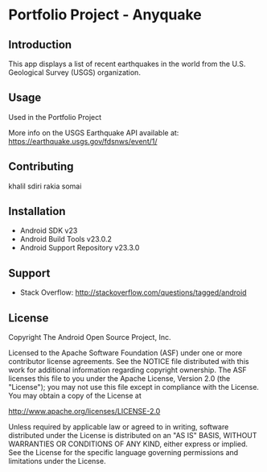 Portfolio Project - Anyquake
===================================

Introduction
--------------
This app displays a list of recent earthquakes in the world
from the U.S. Geological Survey (USGS) organization.

Usage
--------------
Used in the Portfolio Project

More info on the USGS Earthquake API available at:
https://earthquake.usgs.gov/fdsnws/event/1/

Contributing
--------------
khalil sdiri
rakia somai

Installation
--------------

- Android SDK v23
- Android Build Tools v23.0.2
- Android Support Repository v23.3.0


Support
-------

- Stack Overflow: http://stackoverflow.com/questions/tagged/android

License
-------

Copyright The Android Open Source Project, Inc.

Licensed to the Apache Software Foundation (ASF) under one or more contributor
license agreements.  See the NOTICE file distributed with this work for
additional information regarding copyright ownership.  The ASF licenses this
file to you under the Apache License, Version 2.0 (the "License"); you may not
use this file except in compliance with the License.  You may obtain a copy of
the License at

http://www.apache.org/licenses/LICENSE-2.0

Unless required by applicable law or agreed to in writing, software
distributed under the License is distributed on an "AS IS" BASIS, WITHOUT
WARRANTIES OR CONDITIONS OF ANY KIND, either express or implied.  See the
License for the specific language governing permissions and limitations under
the License.
